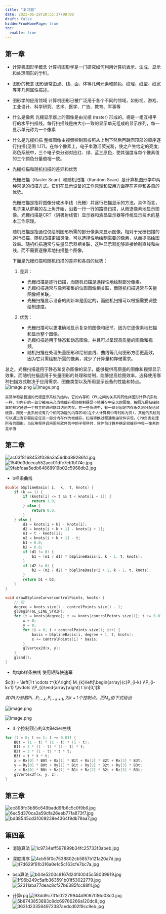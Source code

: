 ```yaml
---
title: "复习题"
date: 2023-05-28T20:55:37+08:00
draft: false
hiddenFromHomePage: true
toc:
  enable: true
---
```


## 第一章
- 计算机图形学概念
计算机图形学是⼀⻔研究如何利⽤计算机表示、⽣成、显示和处理图形的学科。
- 图形的概念
图形通常由点、线、⾯、体等⼏何元素和颜⾊、纹理、线型、线宽等⾮⼏何属性描述。
- 图形学的应用领域
计算机图形已被⼴泛⽤于各个不同的领域，如影视、游戏、⼯业设计、科学研究、艺术、医学、⼴告、教育、军事等

- 什么是像素
光栅显示器上的图像是由光栅 (raster) 形成的。栅是一组互相平行的水平扫描线，每行扫描线是由大小一致的显示单元组成的显示序列，每一显示单元称为一个像素
- 什么是光栅扫描
整幅图像由视频控制器按照从上到下然后再跳回顶部的顺序逐行扫描(见图 1.17)。在每个像素上，电子束激活荧光粉，使之产生给定的亮度;彩色系统中，三个电子束分别对应红、绿、蓝三原色，使其强度与每个像素值的三个颜色分量值相一致。
- 光栅扫描和随机扫描的差异和优势

	光栅扫描（Raster Scan）和随机扫描（Random Scan）是计算机图形学中两种常见的扫描方式。它们在显示设备的工作原理和应用方面存在差异和各自的优势。
	
	光栅扫描是指将图像分成水平线（光栅）并逐行扫描显示的方法。具体而言，电子束从屏幕的左上角开始，沿着一行一行的路径扫描，从而逐像素地显示图像。光栅扫描是CRT（阴极射线管）显示器和液晶显示器等传统显示技术的基本工作原理。
	
	随机扫描是指通过仅绘制图形所需的部分像素来显示图像。相对于光栅扫描的逐行扫描，随机扫描更加灵活，可以选择性地绘制需要的像素，从而提高绘图效率。随机扫描通常与矢量显示器相关联，这种显示器能够直接绘制直线和曲线，而不需要逐像素地扫描整个图像。
	
	下面是光栅扫描和随机扫描的差异和各自的优势：
	
	1. 差异：
	    
	    - 光栅扫描是逐行扫描，而随机扫描是选择性地绘制部分像素。
	    - 光栅扫描通常与像素密集的位图图像相关联，而随机扫描通常与矢量图像相关联。
	    - 光栅扫描显示设备的刷新率是固定的，而随机扫描可以根据需要调整绘制速度。
	2. 优势：
	    
	    - 光栅扫描可以更准确地显示复杂的图像和细节，因为它逐像素地扫描和显示整个图像。
	    - 光栅扫描适用于静态和动态图像，并且可以呈现高质量的图像和视频。
	    - 随机扫描在处理矢量图形和绘制直线、曲线等几何图形方面更高效，因为它只需绘制所需的像素，减少了计算量和存储需求。
	
总之，光栅扫描适用于静态和复杂图像的显示，能够提供高质量的图像和视频显示效果。而随机扫描适用于矢量图形的处理和绘制，能够提高绘图效率。选择使用哪种扫描方式取决于应用需求、图像类型以及所用显示设备的性能和特点。
![image.png](https://pan.lmio.xyz/pic/ca9f982632074d222b6b9fcafbedb8c6.png)
![image.png](https://pan.lmio.xyz/pic/a1b8004e89e512afbca84b72b2576df1.png)

	最简单和最普通的光栅显示系统的结构。它的内存和 CPU之间的关系同其他非图形计算机系统一样，但内存的一部分被用来充当帧缓存视频控制器显不帧缓存中定义的图像，按照光栅扫描频率的规定通过一个独立的访问端口访问内存。在一些系统中，有一部分固定内存永久地分配给帧缓存，而另一此系统设有几个相同功能的内存区域(在个人计算机中有时称为页)，其他的系统则可以通过寄存器指定任意一部分内存作为帧缓存。扫描转换过程通常由软件实现，CPU负责处理所有的图形。当应用程序调用图形软件包中的子程序时，软件包计算并确定帧缓存中每一像素的显示值


## 第二章
![ac03f8168453f039a3a56dbd89286fd.jpg](https://pan.lmio.xyz/pic/3687c78629e1c9e9f2bcf61ffd24a7e2.jpg)
![1549d3dceca552aec01dfc7eb1b174c.jpg](https://pan.lmio.xyz/pic/f8e4dcc4356f5c7d782713bd3965b2f6.jpg)
![9fabfdaa5edb64868919b02c5968db2.jpg](https://pan.lmio.xyz/pic/1fa764afd224fefa24a56627e1b780ad.jpg)



- b样条曲线
```cpp
double bSplineBasis( i,  k,  t, knots) {
    if (k == 1) {
        if (knots[i] <= t && t < knots[i + 1]) {
            return 1.0;
        } else {
            return 0.0;
        }
    } else {
        d1 = knots[i + k] - knots[i];
        d2 = knots[i + k + 1] - knots[i + 1];
        n1 = t - knots[i];
        n2 = knots[i + k + 1] - t;
        b1 = 0.0;
        b2 = 0.0;
        if (d1 != 0) {
            b1 = (n1 / d1) * bSplineBasis(i, k - 1, t, knots);
        }
        if (d2 != 0) {
            b2 = (n2 / d2) * bSplineBasis(i + 1, k - 1, t, knots);
        }
        return b1 + b2;
    }
}

void drawBSplineCurve(controlPoints, knots) {
	// 阶
    degree = knots.size() - controlPoints.size() - 1;
    glBegin(GL_LINE_STRIP);
    for (t = knots[degree]; t <= knots[controlPoints.size()]; t += 0.01) {
        x = 0;
        y = 0;
        for (i = 0; i < controlPoints.size(); i++) {
            basis = bSplineBasis(i, degree + 1, t, knots);
            x += controlPoints[i] * basis;
        }
        glVertex2d(x, y);
    }
    glEnd();
}
```

- 均匀b样条曲线 使用矩阵快速幂

$c(t) = \left[1 t \cdots t^{k}\right] M_{k}\left[\begin{array}{c}P_{i-k} \\P_{i-k+1} \\\vdots \\P_{i}\end{array}\right] t \in[0,1]$

$其中t为参数 P i ... P_{i-k},P_{i-k+1},为k + 1 个控制点，而M_k​由下式给出$

![image.png](https://pan.lmio.xyz/pic/7968cf8d3f7297a4181b97b1442b8c73.png)


![image.png](https://pan.lmio.xyz/pic/e928f99fdb2048e2a2995ad32c5ffb02.png)


- 4 个控制顶点的3次Bézier曲线

```c
for (t = 0; t <= 1; t += 0.01) {
    B0t = (1 - t) * (1 - t) * (1 - t);
    B1t = 3 * (1 - t) * (1 - t) * t;
    B2t = 3 * (1 - t) * t * t;
    B3t = t * t * t;
    x = Rx[0] * B0t + Rx[1] * B1t + Rx[2] * B2t + Rx[3] * B3t;
    y = Ry[0] * B0t + Ry[1] * B1t + Ry[2] * B2t + Ry[3] * B3t;
    z = Rz[0] * B0t + Rz[1] * B1t + Rz[2] * B2t + Rz[3] * B3t;
    glVertex3f(x, y, z);
}
```
  

## 第三章

![ec898fc3b86c649badd9fb6c5c0f9b6.jpg](https://pan.lmio.xyz/pic/94121baec23dc699dc9bbf0ecd8e4f9b.jpg)
![6ec5d370ca3a59dfa26eeb77fa873f7.jpg](https://pan.lmio.xyz/pic/896c0c51d30d79755636be746a14527f.jpg)
![bd38545cd31009238e4364f9db79aa7.jpg](https://pan.lmio.xyz/pic/390c7a133a8510afb42013a20a3332d7.jpg)



## 第四章
- 消隐算法
![1c9734eff597899b34fc25733f3abeb.jpg](https://pan.lmio.xyz/pic/9a4ece3425b7a81a4e52dd4121394334.jpg)


- 深度排序
![4cb55f0c7538802cb5857b121a20a7d.jpg](https://pan.lmio.xyz/pic/17dd171e1b8f061ec5a99f3a4f9e7a75.jpg)
![47d629f91b316a0e1c5c163cfe7bc7a.jpg](https://pan.lmio.xyz/pic/d791837e83eb9adbbfbcace85e3d1ff7.jpg)
- bsp算法
![b04e5200c9167d24f40045c58039919.jpg](https://pan.lmio.xyz/pic/cc894510eaaca183c79a29febfc831cf.jpg)
![1f96b249c5afb363591b01f53022779.jpg](https://pan.lmio.xyz/pic/0205bd6377309796ae06504eab7e9182.jpg)
![52311aba77deac8cf27b6385fcc88f4.jpg](https://pan.lmio.xyz/pic/da1bb835cd5589e7765888db619ae5bf.jpg)
- 计算rpg
![93dd9c731c02279944d9067f36d03c0.jpg](https://pan.lmio.xyz/pic/bf493b2fdc20ee4cf8e5767d0ebb75db.jpg)
![5b8743853883c8dc69766266a120dc8.jpg](https://pan.lmio.xyz/pic/156ef1944e778947763bf7f63a8ddee1.jpg)
![3631d233564972387aedcd02f9cc9eb.jpg](https://pan.lmio.xyz/pic/0a09fbd111766c8cc1d38f443b628b2d.jpg)






